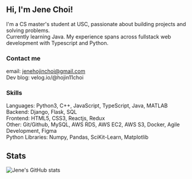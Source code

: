 ## Hi, I'm Jene Choi!

I'm a CS master's student at USC, passionate about building projects and solving problems. <br />
Currently learning Java.
My experience spans across fullstack web development with Typescript and Python.

### Contact me

email: jenehojinchoi@gmail.com<br />
Dev blog: velog.io/@hojin11choi<br />

### Skills

Languages: Python3, C++, JavaScript, TypeScript, Java, MATLAB<br />
Backend: Django, Flask, SQL<br />
Frontend: HTML5, CSS3, Reactjs, Redux <br />
Other: Git/Github, MySQL, AWS RDS, AWS EC2, AWS S3, Docker, Agile Development, Figma<br />
Python Libraries: Numpy, Pandas, SciKit-Learn, Matplotlib<br />

## Stats

![Jene's GitHub stats](https://github-readme-stats.vercel.app/api?username=jenehojinchoi&hide=issues,stars&show_icons=true&theme=vue)

<!--
**jenehojinchoi/jenehojinchoi** is a ✨ _special_ ✨ repository because its `README.md` (this file) appears on your GitHub profile.

Here are some ideas to get you started:

- 🔭 I’m currently working on ...
- 🌱 I’m currently learning ...
- 👯 I’m looking to collaborate on ...
- 🤔 I’m looking for help with ...
- 💬 Ask me about ...
- 📫 How to reach me: ...
- 😄 Pronouns: ...
- ⚡ Fun fact: ...
-->
